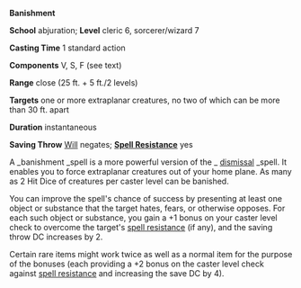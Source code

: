  **Banishment**

**School** abjuration; **Level** cleric 6, sorcerer/wizard 7

**Casting Time** 1 standard action

**Components** V, S, F (see text)

**Range** close (25 ft. + 5 ft./2 levels)

**Targets** one or more extraplanar creatures, no two of which can be more than 30 ft. apart

**Duration** instantaneous

**Saving Throw** [Will](../combat#_will) negates; **[Spell Resistance](../glossary#_spell-resistance)** yes

A _banishment _spell is a more powerful version of the _ [dismissal](dismissal#_dismissal) _spell. It enables you to force extraplanar creatures out of your home plane. As many as 2 Hit Dice of creatures per caster level can be banished.

You can improve the spell's chance of success by presenting at least one object or substance that the target hates, fears, or otherwise opposes. For each such object or substance, you gain a +1 bonus on your caster level check to overcome the target's [spell resistance](../glossary#_spell-resistance) (if any), and the saving throw DC increases by 2.

Certain rare items might work twice as well as a normal item for the purpose of the bonuses (each providing a +2 bonus on the caster level check against [spell resistance](../glossary#_spell-resistance) and increasing the save DC by 4).

